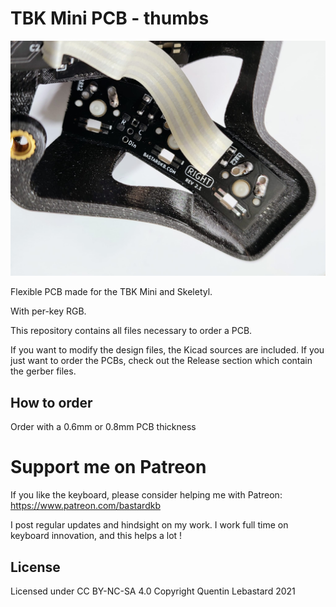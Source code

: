 # TBK Mini PCB - thumbs

![pic](pics/thumb.jpg)

Flexible PCB made for the TBK Mini and Skeletyl.

With per-key RGB.

This repository contains all files necessary to order a PCB.

If you want to modify the design files, the Kicad sources are included.
If you just want to order the PCBs, check out the Release section which contain the gerber files.

## How to order

Order with a 0.6mm or 0.8mm PCB thickness


# Support me on Patreon

If you like the keyboard, please consider helping me with Patreon: https://www.patreon.com/bastardkb

I post regular updates and hindsight on my work. I work full time on keyboard innovation, and this helps a lot !


## License

Licensed under CC BY-NC-SA 4.0
Copyright Quentin Lebastard 2021
